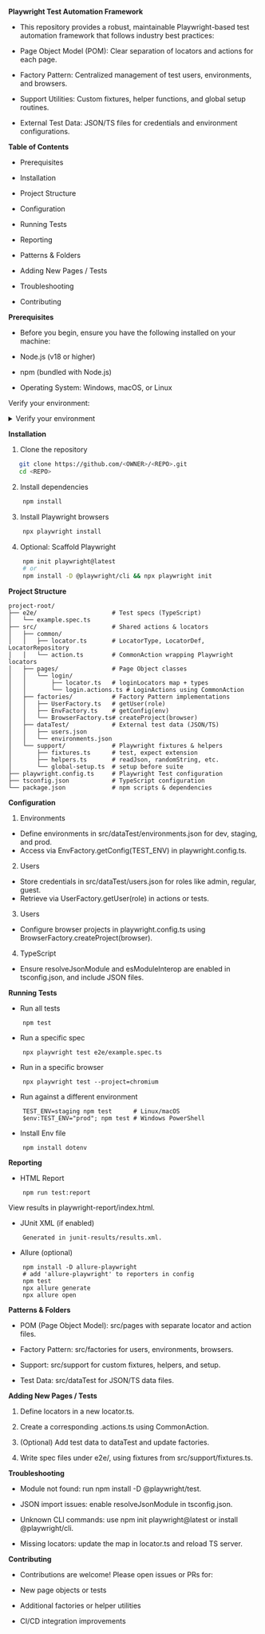 **Playwright Test Automation Framework**

- This repository provides a robust, maintainable Playwright-based test automation framework that follows industry best practices:

- Page Object Model (POM): Clear separation of locators and actions for each page.

- Factory Pattern: Centralized management of test users, environments, and browsers.

- Support Utilities: Custom fixtures, helper functions, and global setup routines.

- External Test Data: JSON/TS files for credentials and environment configurations.


**Table of Contents**
* Prerequisites

* Installation

* Project Structure

* Configuration

* Running Tests

* Reporting

* Patterns & Folders

* Adding New Pages / Tests

* Troubleshooting

* Contributing


**Prerequisites**

* Before you begin, ensure you have the following installed on your machine:

* Node.js (v18 or higher)

* npm (bundled with Node.js)

* Operating System: Windows, macOS, or Linux

Verify your environment:
<details> <summary>Verify your environment</summary>
# Check Node.js and npm
node -v    # e.g., v18.x.x or above
npm -v     # e.g., 8.x.x or above
</details>


**Installation**

1. Clone the repository
```bash
   git clone https://github.com/<OWNER>/<REPO>.git
   cd <REPO>
```

2. Install dependencies
```bash
    npm install
```

3. Install Playwright browsers
```bash
    npx playwright install
```

4. Optional: Scaffold Playwright
```bash
    npm init playwright@latest
    # or
    npm install -D @playwright/cli && npx playwright init

```

**Project Structure**
```text
project-root/
├── e2e/                     # Test specs (TypeScript)
│   └── example.spec.ts
├── src/                     # Shared actions & locators
│   ├── common/
│   │   ├── locator.ts       # LocatorType, LocatorDef, LocatorRepository
│   │   └── action.ts        # CommonAction wrapping Playwright locators
│   ├── pages/               # Page Object classes
│   │   └── login/
│   │       ├── locator.ts   # loginLocators map + types
│   │       └── login.actions.ts # LoginActions using CommonAction
│   ├── factories/           # Factory Pattern implementations
│   │   ├── UserFactory.ts   # getUser(role)
│   │   ├── EnvFactory.ts    # getConfig(env)
│   │   └── BrowserFactory.ts# createProject(browser)
│   ├── dataTest/            # External test data (JSON/TS)
│   │   ├── users.json
│   │   └── environments.json
│   └── support/             # Playwright fixtures & helpers
│       ├── fixtures.ts      # test, expect extension
│       ├── helpers.ts       # readJson, randomString, etc.
│       └── global-setup.ts  # setup before suite
├── playwright.config.ts     # Playwright Test configuration
├── tsconfig.json            # TypeScript configuration
└── package.json             # npm scripts & dependencies
```


**Configuration**
1. Environments
* Define environments in src/dataTest/environments.json for dev, staging, and prod.
* Access via EnvFactory.getConfig(TEST_ENV) in playwright.config.ts.

2. Users
* Store credentials in src/dataTest/users.json for roles like admin, regular, guest.
* Retrieve via UserFactory.getUser(role) in actions or tests.

3. Users
* Configure browser projects in playwright.config.ts using
BrowserFactory.createProject(browser).

4. TypeScript
* Ensure resolveJsonModule and esModuleInterop are enabled in tsconfig.json, and include JSON files.


**Running Tests**
* Run all tests
```
    npm test
```

* Run a specific spec
```
    npx playwright test e2e/example.spec.ts
```

* Run in a specific browser
```
    npx playwright test --project=chromium
```

* Run against a different environment
```
    TEST_ENV=staging npm test      # Linux/macOS
    $env:TEST_ENV="prod"; npm test # Windows PowerShell
```
* Install Env file
```
    npm install dotenv
```

**Reporting**
* HTML Report
```
    npm run test:report
```
View results in playwright-report/index.html.

* JUnit XML (if enabled)
```
    Generated in junit-results/results.xml.
```

* Allure (optional)
```
    npm install -D allure-playwright
    # add 'allure-playwright' to reporters in config
    npm test
    npx allure generate
    npx allure open
```

**Patterns & Folders**
* POM (Page Object Model): src/pages with separate locator and action files.

* Factory Pattern: src/factories for users, environments, browsers.

* Support: src/support for custom fixtures, helpers, and setup.

* Test Data: src/dataTest for JSON/TS data files.


**Adding New Pages / Tests**
1. Define locators in a new locator.ts.

2. Create a corresponding .actions.ts using CommonAction.

3. (Optional) Add test data to dataTest and update factories.

4. Write spec files under e2e/, using fixtures from src/support/fixtures.ts.


**Troubleshooting**
* Module not found: run npm install -D @playwright/test.

* JSON import issues: enable resolveJsonModule in tsconfig.json.

* Unknown CLI commands: use npm init playwright@latest or install @playwright/cli.

* Missing locators: update the map in locator.ts and reload TS server.


**Contributing**
* Contributions are welcome! Please open issues or PRs for:

* New page objects or tests

* Additional factories or helper utilities

* CI/CD integration improvements